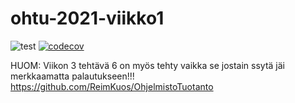 # ohtu-2021-viikko1

![test](https://github.com/ReimKuos/ohtu-2021-viikko1/workflows/CI/badge.svg)
[![codecov](https://codecov.io/gh/ReimKuos/ohtu-2021-viikko1/branch/main/graph/badge.svg?token=2S9U2106QF)](https://codecov.io/gh/ReimKuos/ohtu-2021-viikko1)

HUOM: Viikon 3 tehtävä 6 on myös tehty vaikka se jostain ssytä jäi merkkaamatta palautukseen!!!
https://github.com/ReimKuos/OhjelmistoTuotanto

